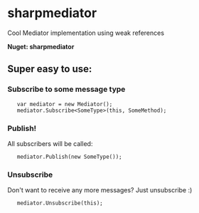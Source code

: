 # sharpmediator
Cool Mediator implementation using weak references

**Nuget: sharpmediator**

## Super easy to use:

### Subscribe to some message type

```
   var mediator = new Mediator();
   mediator.Subscribe<SomeType>(this, SomeMethod);
```

### Publish!

All subscribers will be called:
```
   mediator.Publish(new SomeType());
```

### Unsubscribe

Don't want to receive any more messages? Just unsubscribe :)
```
   mediator.Unsubscribe(this);
```

